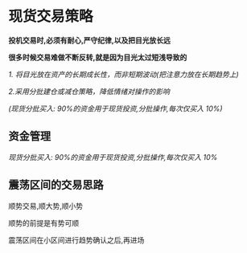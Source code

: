 # 现货交易策略

**投机交易时,必须有耐心,严守纪律,以及把目光放长远**

**很多时候交易难做不断反转,就是因为目光太过短浅导致的**

_1. 将目光放在资产的长期成长性，而非短期波动(把注意力放在长期趋势上)_

_2.采用分批建仓或减仓策略，降低情绪对操作的影响_

_(现货分批买入: 90%的资金用于现货投资,分批操作,每次仅买入 10%)_

## 资金管理

_现货分批买入: 90%的资金用于现货投资,分批操作,每次仅买入 10%_

## 震荡区间的交易思路

顺势交易,顺大势,顺小势

顺势的前提是有势可顺

震荡区间在小区间进行趋势确认之后,再进场
